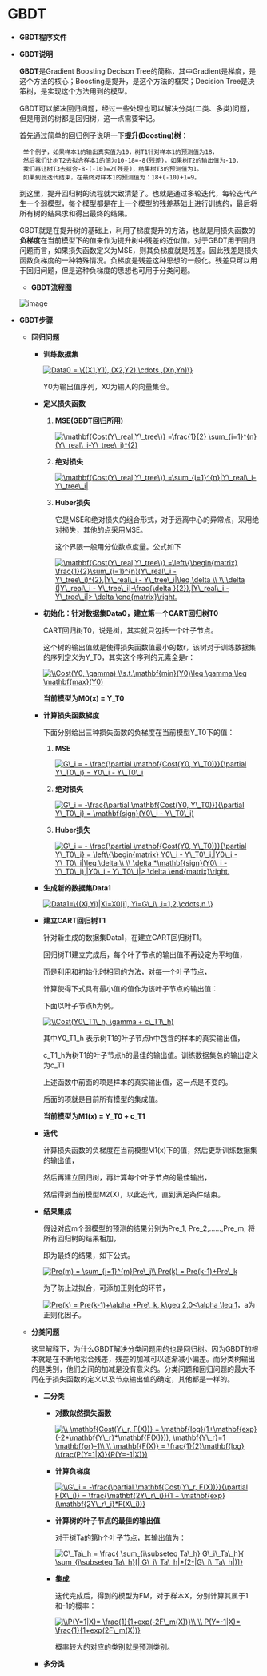 # GBDT


* **GBDT程序文件**

* **GBDT说明**

   **GBDT**是Gradient Boosting Decison Tree的简称，其中Gradient是梯度，是这个方法的核心；Boosting是提升，是这个方法的框架；Decision Tree是决策树，是实现这个方法用到的模型。

   GBDT可以解决回归问题，经过一些处理也可以解决分类(二类、多类)问题，但是用到的树都是回归树，这一点需要牢记。
  
   首先通过简单的回归例子说明一下**提升(Boosting)树**：

       举个例子，如果样本1的输出真实值为10，树T1针对样本1的预测值为18，
       然后我们让树T2去拟合样本1的值为10-18=-8(残差)。如果树T2的输出值为-10，
       我们再让树T3去拟合-8-(-10)=2(残差)，结果树T3的预测值为1。
       如果到此迭代结束，在最终对样本1的预测值为：18+(-10)+1=9。
  
   到这里，提升回归树的流程就大致清楚了。也就是通过多轮迭代，每轮迭代产生一个弱模型，每个模型都是在上一个模型的残差基础上进行训练的，最后将所有树的结果求和得出最终的结果。
   
   GBDT就是在提升树的基础上，利用了梯度提升的方法，也就是用损失函数的**负梯度**在当前模型下的值来作为提升树中残差的近似值。对于GBDT用于回归问题而言，如果损失函数定义为MSE，则其负梯度就是残差。因此残差是损失函数负梯度的一种特殊情况。负梯度是残差这种思想的一般化。残差只可以用于回归问题，但是这种负梯度的思想也可用于分类问题。
   
    * **GBDT流程图** 
   
   ![image](https://github.com/Anfany/Machine-Learning-for-Beginner-by-Python3/blob/master/Boosting/GBDT/gbdt.png)
   
   
 * **GBDT步骤** 
 
    * **回归问题**
   
       + **训练数据集**
       
         <a href="https://www.codecogs.com/eqnedit.php?latex=Data0&space;=&space;\{(X1,Y1),&space;(X2,Y2),\cdots&space;,(Xn,Yn)\}" target="_blank"><img src="https://latex.codecogs.com/gif.latex?Data0&space;=&space;\{(X1,Y1),&space;(X2,Y2),\cdots&space;,(Xn,Yn)\}" title="Data0 = \{(X1,Y1), (X2,Y2),\cdots ,(Xn,Yn)\}" /></a>
         
         Y0为输出值序列，X0为输入的向量集合。
         
       + **定义损失函数**
       
          1. **MSE(GBDT回归所用)**
          
             <a href="https://www.codecogs.com/eqnedit.php?latex=\mathbf{Cost(Y\_real,Y\_tree\)}&space;=\frac{1}{2}&space;\sum_{i=1}^{n}(Y\_real\_i-Y\_tree\_i)^{2}" target="_blank"><img src="https://latex.codecogs.com/gif.latex?\mathbf{Cost(Y\_real,Y\_tree\)}&space;=\frac{1}{2}&space;\sum_{i=1}^{n}(Y\_real\_i-Y\_tree\_i)^{2}" title="\mathbf{Cost(Y\_real,Y\_tree\)} =\frac{1}{2} \sum_{i=1}^{n}(Y\_real\_i-Y\_tree\_i)^{2}" /></a>
          
          2. **绝对损失**
          
             <a href="https://www.codecogs.com/eqnedit.php?latex=\mathbf{Cost(Y\_real,Y\_tree\)}&space;=\sum_{i=1}^{n}|Y\_real\_i-Y\_tree\_i|" target="_blank"><img src="https://latex.codecogs.com/gif.latex?\mathbf{Cost(Y\_real,Y\_tree\)}&space;=\sum_{i=1}^{n}|Y\_real\_i-Y\_tree\_i|" title="\mathbf{Cost(Y\_real,Y\_tree\)} =\sum_{i=1}^{n}|Y\_real\_i-Y\_tree\_i|" /></a>
          
           3. **Huber损失**
           
              它是MSE和绝对损失的组合形式，对于远离中心的异常点，采用绝对损失，其他的点采用MSE。
              
              这个界限一般用分位数点度量。公式如下
            
               <a href="https://www.codecogs.com/eqnedit.php?latex=\mathbf{Cost(Y\_real,Y\_tree\)}&space;=\left\{\begin{matrix}&space;\frac{1}{2}\sum_{i=1}^{n}(Y\_real\_i&space;-&space;Y\_tree\_i)^{2},|Y\_real\_i&space;-&space;Y\_tree\_i|\leq&space;\delta&space;\\&space;\\&space;\delta&space;(|Y\_real\_i&space;-&space;Y\_tree\_i|-\frac{\delta&space;}{2}),|Y\_real\_i&space;-&space;Y\_tree\_i|>&space;\delta&space;\end{matrix}\right." target="_blank"><img src="https://latex.codecogs.com/gif.latex?\mathbf{Cost(Y\_real,Y\_tree\)}&space;=\left\{\begin{matrix}&space;\frac{1}{2}\sum_{i=1}^{n}(Y\_real\_i&space;-&space;Y\_tree\_i)^{2},|Y\_real\_i&space;-&space;Y\_tree\_i|\leq&space;\delta&space;\\&space;\\&space;\delta&space;(|Y\_real\_i&space;-&space;Y\_tree\_i|-\frac{\delta&space;}{2}),|Y\_real\_i&space;-&space;Y\_tree\_i|>&space;\delta&space;\end{matrix}\right." title="\mathbf{Cost(Y\_real,Y\_tree\)} =\left\{\begin{matrix} \frac{1}{2}\sum_{i=1}^{n}(Y\_real\_i - Y\_tree\_i)^{2},|Y\_real\_i - Y\_tree\_i|\leq \delta \\ \\ \delta (|Y\_real\_i - Y\_tree\_i|-\frac{\delta }{2}),|Y\_real\_i - Y\_tree\_i|> \delta \end{matrix}\right." /></a>
            
       + **初始化：针对数据集Data0，建立第一个CART回归树T0**
       
           CART回归树T0，说是树，其实就只包括一个叶子节点。
           
           这个树的输出值就是使得损失函数值最小的数r，该树对于训练数据集的序列定义为Y_T0，其实这个序列的元素全是r：
           
           <a href="https://www.codecogs.com/eqnedit.php?latex=\\Cost(Y0,&space;\gamma)&space;\\s.t.\mathbf{min}(Y0)\leq&space;\gamma&space;\leq&space;\mathbf{max}(Y0)" target="_blank"><img src="https://latex.codecogs.com/gif.latex?\\Cost(Y0,&space;\gamma)&space;\\s.t.\mathbf{min}(Y0)\leq&space;\gamma&space;\leq&space;\mathbf{max}(Y0)" title="\\Cost(Y0, \gamma) \\s.t.\mathbf{min}(Y0)\leq \gamma \leq \mathbf{max}(Y0)" /></a>
           
           **当前模型为M0(x) = Y_T0**
       
       + **计算损失函数梯度**
       
           下面分别给出三种损失函数的负梯度在当前模型Y_T0下的值：
           
           
           1. **MSE**
           
           
                 <a href="https://www.codecogs.com/eqnedit.php?latex=G\_i&space;=&space;-&space;\frac{\partial&space;\mathbf{Cost(Y0,&space;Y\_T0)}}{\partial&space;Y\_T0\_i}&space;=&space;Y0\_i&space;-&space;Y\_T0\_i" target="_blank"><img src="https://latex.codecogs.com/gif.latex?G\_i&space;=&space;-&space;\frac{\partial&space;\mathbf{Cost(Y0,&space;Y\_T0)}}{\partial&space;Y\_T0\_i}&space;=&space;Y0\_i&space;-&space;Y\_T0\_i" title="G\_i = - \frac{\partial \mathbf{Cost(Y0, Y\_T0)}}{\partial Y\_T0\_i} = Y0\_i - Y\_T0\_i" /></a>
              
           2. **绝对损失**
           
           
                <a href="https://www.codecogs.com/eqnedit.php?latex=G\_i&space;=&space;-\frac{\partial&space;\mathbf{Cost(Y0,&space;Y\_T0)}}{\partial&space;Y\_T0\_i}&space;=&space;\mathbf{sign}(Y0\_i&space;-&space;Y\_T0\_i)" target="_blank"><img src="https://latex.codecogs.com/gif.latex?G\_i&space;=&space;-\frac{\partial&space;\mathbf{Cost(Y0,&space;Y\_T0)}}{\partial&space;Y\_T0\_i}&space;=&space;\mathbf{sign}(Y0\_i&space;-&space;Y\_T0\_i)" title="G\_i = -\frac{\partial \mathbf{Cost(Y0, Y\_T0)}}{\partial Y\_T0\_i} = \mathbf{sign}(Y0\_i - Y\_T0\_i)" /></a>
          
           3. **Huber损失**
           
              
                <a href="https://www.codecogs.com/eqnedit.php?latex=G\_i&space;=&space;-&space;\frac{\partial&space;\mathbf{Cost(Y0,&space;Y\_T0)}}{\partial&space;Y\_T0\_i}&space;=&space;\left\{\begin{matrix}&space;Y0\_i&space;-&space;Y\_T0\_i,|Y0\_i&space;-&space;Y\_T0\_i|\leq&space;\delta&space;\\&space;\\&space;\delta&space;*\mathbf{sign}(Y0\_i&space;-&space;Y\_T0\_i),|Y0\_i&space;-&space;Y\_T0\_i|>&space;\delta&space;\end{matrix}\right." target="_blank"><img src="https://latex.codecogs.com/gif.latex?G\_i&space;=&space;-&space;\frac{\partial&space;\mathbf{Cost(Y0,&space;Y\_T0)}}{\partial&space;Y\_T0\_i}&space;=&space;\left\{\begin{matrix}&space;Y0\_i&space;-&space;Y\_T0\_i,|Y0\_i&space;-&space;Y\_T0\_i|\leq&space;\delta&space;\\&space;\\&space;\delta&space;*\mathbf{sign}(Y0\_i&space;-&space;Y\_T0\_i),|Y0\_i&space;-&space;Y\_T0\_i|>&space;\delta&space;\end{matrix}\right." title="G\_i = - \frac{\partial \mathbf{Cost(Y0, Y\_T0)}}{\partial Y\_T0\_i} = \left\{\begin{matrix} Y0\_i - Y\_T0\_i,|Y0\_i - Y\_T0\_i|\leq \delta \\ \\ \delta *\mathbf{sign}(Y0\_i - Y\_T0\_i),|Y0\_i - Y\_T0\_i|> \delta \end{matrix}\right." /></a>
              
      + **生成新的数据集Data1** 
      
         <a href="https://www.codecogs.com/eqnedit.php?latex=Data1=\{(Xi,Yi)|Xi=X0[i],&space;Yi=G\_i\&space;,i=1,2,\cdots,n&space;\}" target="_blank"><img src="https://latex.codecogs.com/gif.latex?Data1=\{(Xi,Yi)|Xi=X0[i],&space;Yi=G\_i\&space;,i=1,2,\cdots,n&space;\}" title="Data1=\{(Xi,Yi)|Xi=X0[i], Yi=G\_i\ ,i=1,2,\cdots,n \}" /></a>
         
      + **建立CART回归树T1** 
      
        针对新生成的数据集Data1，在建立CART回归树T1。
        
        回归树T1建立完成后，每个叶子节点的输出值不再设定为平均值，
        
        而是利用和初始化时相同的方法，对每一个叶子节点，
        
        计算使得下式具有最小值的值作为该叶子节点的输出值：
        
        下面以叶子节点h为例。
        
        <a href="https://www.codecogs.com/eqnedit.php?latex=\\Cost(Y0\_T1\_h,&space;\gamma&space;&plus;&space;c\_T1\_h)" target="_blank"><img src="https://latex.codecogs.com/gif.latex?\\Cost(Y0\_T1\_h,&space;\gamma&space;&plus;&space;c\_T1\_h)" title="\\Cost(Y0\_T1\_h, \gamma + c\_T1\_h)" /></a>
        
        其中Y0_T1_h 表示树T1的叶子节点h中包含的样本的真实输出值，

        c_T1_h为树T1的叶子节点h的最佳的输出值。训练数据集总的输出定义为c_T1
        
        上述函数中前面的项是样本的真实输出值，这一点是不变的。
        
        后面的项就是目前所有模型的集成值。
        
        **当前模型为M1(x) = Y_T0 + c_T1**
        
      + **迭代** 
        
        计算损失函数的负梯度在当前模型M1(x)下的值，然后更新训练数据集的输出值，
        
        然后再建立回归树，再计算每个叶子节点的最佳输出，
        
        然后得到当前模型M2(X)，以此迭代，直到满足条件结束。
        
        
      + **结果集成** 
      
        假设对应m个弱模型的预测的结果分别为Pre_1, Pre_2,……,Pre_m,
        将所有回归树的结果相加，
        
        即为最终的结果，如下公式。

        <a href="https://www.codecogs.com/eqnedit.php?latex=Pre(m)&space;=&space;\sum_{j=1}^{m}Pre\_j\\&space;Pre(k)&space;=&space;Pre(k-1)&plus;Pre\_k" target="_blank"><img src="https://latex.codecogs.com/gif.latex?Pre(m)&space;=&space;\sum_{j=1}^{m}Pre\_j\\&space;Pre(k)&space;=&space;Pre(k-1)&plus;Pre\_k" title="Pre(m) = \sum_{j=1}^{m}Pre\_j\\ Pre(k) = Pre(k-1)+Pre\_k" /></a>
        
        为了防止过拟合，可添加正则化的环节，

        <a href="https://www.codecogs.com/eqnedit.php?latex=Pre(k)&space;=&space;Pre(k-1)&plus;\alpha&space;*Pre\_k,&space;k\geq&space;2,0<\alpha&space;\leq&space;1" target="_blank"><img src="https://latex.codecogs.com/gif.latex?Pre(k)&space;=&space;Pre(k-1)&plus;\alpha&space;*Pre\_k,&space;k\geq&space;2,0<\alpha&space;\leq&space;1" title="Pre(k) = Pre(k-1)+\alpha *Pre\_k, k\geq 2,0<\alpha \leq 1" /></a>，a为正则化因子。
        
        
    * **分类问题**
    
       这里解释下，为什么GBDT解决分类问题用的也是回归树。因为GBDT的根本就是在不断地拟合残差，残差的加减可以逐渐减小偏差。而分类树输出的是类别，他们之间的加减是没有意义的。分类问题和回归问题的最大不同在于损失函数的定义以及节点输出值的确定，其他都是一样的。
       
       + **二分类**
       
         + **对数似然损失函数**
         
           <a href="https://www.codecogs.com/eqnedit.php?latex=\\&space;\mathbf{Cost(Y\_r,&space;F(X))}&space;=&space;\mathbf{log}(1&plus;\mathbf{exp}(-2*\mathbf{Y\_r}*\mathbf{F(X)})),&space;\mathbf{Y\_r}=1&space;\mathbf{or}-1\\&space;\\&space;\mathbf{F(X)}&space;=&space;\frac{1}{2}\mathbf{log}(\frac{P(Y=1|X)}{P(Y=-1|X)})" target="_blank"><img src="https://latex.codecogs.com/gif.latex?\\&space;\mathbf{Cost(Y\_r,&space;F(X))}&space;=&space;\mathbf{log}(1&plus;\mathbf{exp}(-2*\mathbf{Y\_r}*\mathbf{F(X)})),&space;\mathbf{Y\_r}=1&space;\mathbf{or}-1\\&space;\\&space;\mathbf{F(X)}&space;=&space;\frac{1}{2}\mathbf{log}(\frac{P(Y=1|X)}{P(Y=-1|X)})" title="\\ \mathbf{Cost(Y\_r, F(X))} = \mathbf{log}(1+\mathbf{exp}(-2*\mathbf{Y\_r}*\mathbf{F(X)})), \mathbf{Y\_r}=1 \mathbf{or}-1\\ \\ \mathbf{F(X)} = \frac{1}{2}\mathbf{log}(\frac{P(Y=1|X)}{P(Y=-1|X)})" /></a>
           
         + **计算负梯度**
         
            <a href="https://www.codecogs.com/eqnedit.php?latex=\\G\_i&space;=&space;-\frac{\partial&space;\mathbf{Cost(Y\_r,&space;F(X))}}{\partial&space;F(X\_i)}&space;=&space;\frac{\mathbf{2Y\_r\_i}}{1&space;&plus;&space;\mathbf{exp}(\mathbf{2Y\_r\_i}*F(X\_i))}" target="_blank"><img src="https://latex.codecogs.com/gif.latex?\\G\_i&space;=&space;-\frac{\partial&space;\mathbf{Cost(Y\_r,&space;F(X))}}{\partial&space;F(X\_i)}&space;=&space;\frac{\mathbf{2Y\_r\_i}}{1&space;&plus;&space;\mathbf{exp}(\mathbf{2Y\_r\_i}*F(X\_i))}" title="\\G\_i = -\frac{\partial \mathbf{Cost(Y\_r, F(X))}}{\partial F(X\_i)} = \frac{\mathbf{2Y\_r\_i}}{1 + \mathbf{exp}(\mathbf{2Y\_r\_i}*F(X\_i))}" /></a>
         
         + **计算树的叶子节点的最佳的输出值**
         
              对于树Ta的第h个叶子节点，其输出值为：
             
              <a href="https://www.codecogs.com/eqnedit.php?latex=C\_Ta\_h&space;=&space;\frac{&space;\sum_{i\subseteq&space;Ta\_h}&space;G\_i\_Ta\_h}{&space;\sum_{i\subseteq&space;Ta\_h}[|&space;G\_i\_Ta\_h|*(2-|G\_i\_Ta\_h|)]}" target="_blank"><img src="https://latex.codecogs.com/gif.latex?C\_Ta\_h&space;=&space;\frac{&space;\sum_{i\subseteq&space;Ta\_h}&space;G\_i\_Ta\_h}{&space;\sum_{i\subseteq&space;Ta\_h}[|&space;G\_i\_Ta\_h|*(2-|G\_i\_Ta\_h|)]}" title="C\_Ta\_h = \frac{ \sum_{i\subseteq Ta\_h} G\_i\_Ta\_h}{ \sum_{i\subseteq Ta\_h}[| G\_i\_Ta\_h|*(2-|G\_i\_Ta\_h|)]}" /></a>
             
             
         +  **集成**
         
             迭代完成后，得到的模型为FM，对于样本X，分别计算其属于1和-1的概率：
             
             <a href="https://www.codecogs.com/eqnedit.php?latex=\\P(Y=1|X)=&space;\frac{1}{1&plus;exp(-2F\_m(X))}\\&space;\\&space;P(Y=-1|X)=&space;\frac{1}{1&plus;exp(2F\_m(X))}" target="_blank"><img src="https://latex.codecogs.com/gif.latex?\\P(Y=1|X)=&space;\frac{1}{1&plus;exp(-2F\_m(X))}\\&space;\\&space;P(Y=-1|X)=&space;\frac{1}{1&plus;exp(2F\_m(X))}" title="\\P(Y=1|X)= \frac{1}{1+exp(-2F\_m(X))}\\ \\ P(Y=-1|X)= \frac{1}{1+exp(2F\_m(X))}" /></a>
             
             概率较大的对应的类别就是预测类别。

          
       + **多分类**
         
    
    
    
   
